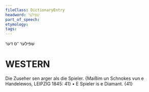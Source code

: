 ```yaml
---
fileClass: DictionaryEntry
headword: שפּילער
part_of_speech: 
etymology: 
tags: 
---
```

שפּילער
־ס
דער

WESTERN
========

Die Zuseher sen arger als die Spieler.
{Maißim un Schnokes vun e Handelewos, LEIPZIG 1845: 41}
	•	E Spieler is e Diamant. {41}